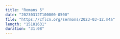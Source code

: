 ```yaml
---
title: "Romans 5"
date: "20230312T100000-0500"
file: "https://cflcn.org/sermons/2023-03-12.m4a"
length: "15181631"
duration: "31:08"
---
```

